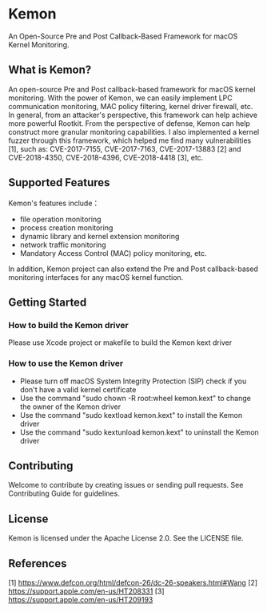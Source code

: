 # Kemon
An Open-Source Pre and Post Callback-Based Framework for macOS Kernel Monitoring.

## What is Kemon?
An open-source Pre and Post callback-based framework for macOS kernel monitoring.
With the power of Kemon, we can easily implement LPC communication monitoring, MAC policy filtering, kernel driver firewall, etc. In general, from an attacker's perspective, this framework can help achieve more powerful Rootkit. From the perspective of defense, Kemon can help construct more granular monitoring capabilities. I also implemented a kernel fuzzer through this framework, which helped me find many vulnerabilities [1], such as: CVE-2017-7155, CVE-2017-7163, CVE-2017-13883 [2] and CVE-2018-4350, CVE-2018-4396, CVE-2018-4418 [3], etc.

## Supported Features
Kemon's features include：
- file operation monitoring
- process creation monitoring
- dynamic library and kernel extension monitoring
- network traffic monitoring
- Mandatory Access Control (MAC) policy monitoring, etc.

In addition, Kemon project can also extend the Pre and Post callback-based monitoring interfaces for any macOS kernel function.

## Getting Started
### How to build the Kemon driver
Please use Xcode project or makefile to build the Kemon kext driver

### How to use the Kemon driver
- Please turn off macOS System Integrity Protection (SIP) check if you don't have a valid kernel certificate
- Use the command "sudo chown -R root:wheel kemon.kext" to change the owner of the Kemon driver
- Use the command "sudo kextload kemon.kext" to install the Kemon driver
- Use the command "sudo kextunload kemon.kext" to uninstall the Kemon driver


## Contributing
Welcome to contribute by creating issues or sending pull requests. See Contributing Guide for guidelines.

## License
Kemon is licensed under the Apache License 2.0. See the LICENSE file.

## References
[1] https://www.defcon.org/html/defcon-26/dc-26-speakers.html#Wang
[2] https://support.apple.com/en-us/HT208331
[3] https://support.apple.com/en-us/HT209193

